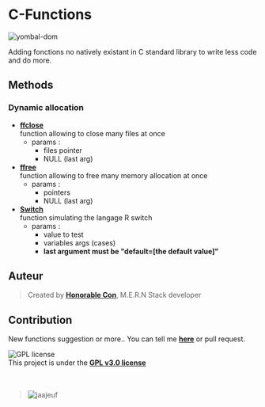 # C-Functions

![yombal-dom](https://img.shields.io/badge/C-Functions-red?style=for-the-badge&logo=appveyor")

Adding fonctions no natively existant in C standard library to write less code and do more.

## Methods

### Dynamic allocation
  - **[ffclose]()**<br>
      function allowing to close many files at once           
      - params : <br>
          - files pointer 
          - NULL (last arg)
  - **[ffree]()**<br>
      function allowing to free many memory allocation at once           
      - params : <br>
          - pointers
          - NULL (last arg)
  - **[Switch]()**<br>
      function simulating the langage R switch           
      - params : <br>
          - value to test
          - variables args (cases)
          - **last argument must be "default=[the default value]"**
## Auteur

> Created by **[Honorable Con](https://github.com/honorableCon)**, M.E.R.N Stack developer

## Contribution

New functions suggestion or more.. You can tell me **[here](https://github.com/honorableCon/yombal-dom/issues)** or pull request.


![GPL license](https://img.shields.io/github/license/honorableCon/C-Program) <br>
This project is under the **[GPL v3.0 license](https://github.com/honorableCon/yombal-dom/blob/main/LICENSE)**
<br>
<br>
<br>
> ![jaajeuf](https://img.shields.io/badge/Jaajeuf!-%F0%9F%99%8F%F0%9F%8F%BE-9cf?style=for-the-badge)
